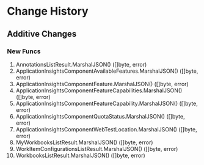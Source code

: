 # Change History

## Additive Changes

### New Funcs

1. AnnotationsListResult.MarshalJSON() ([]byte, error)
1. ApplicationInsightsComponentAvailableFeatures.MarshalJSON() ([]byte, error)
1. ApplicationInsightsComponentFeature.MarshalJSON() ([]byte, error)
1. ApplicationInsightsComponentFeatureCapabilities.MarshalJSON() ([]byte, error)
1. ApplicationInsightsComponentFeatureCapability.MarshalJSON() ([]byte, error)
1. ApplicationInsightsComponentQuotaStatus.MarshalJSON() ([]byte, error)
1. ApplicationInsightsComponentWebTestLocation.MarshalJSON() ([]byte, error)
1. MyWorkbooksListResult.MarshalJSON() ([]byte, error)
1. WorkItemConfigurationsListResult.MarshalJSON() ([]byte, error)
1. WorkbooksListResult.MarshalJSON() ([]byte, error)
